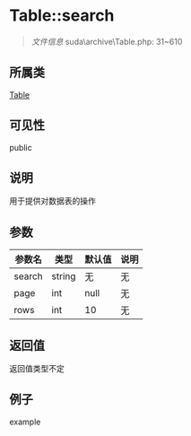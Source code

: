 # Table::search



> *文件信息* suda\archive\Table.php: 31~610

## 所属类 

[Table](../Table.md)

## 可见性

 public 

## 说明


用于提供对数据表的操作



## 参数


| 参数名 | 类型 | 默认值 | 说明 |
|--------|-----|-------|-------|
| search |  string | 无 | 无 |
| page |  int | null | 无 |
| rows |  int | 10 | 无 |



## 返回值

返回值类型不定


## 例子

example